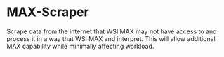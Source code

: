 # MAX-Scraper
Scrape data from the internet that WSI MAX may not have access to and process it in a way that WSI MAX and interpret. This will allow additional MAX capability while minimally affecting workload. 
